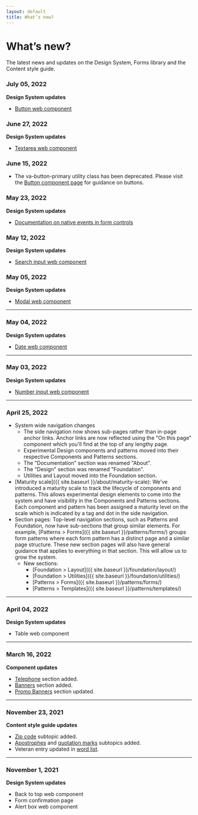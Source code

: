 ```yaml
---
layout: default
title: What’s new?
---
```


# What’s new?

<div class="va-introtext">
  The latest news and updates on the Design System, Forms library and the Content style guide.
</div>

### July 05, 2022

**Design System updates**

- [Button web component](https://design.va.gov/components/button)

### June 27, 2022

**Design System updates**

- [Textarea web component](https://design.va.gov/components/form/textarea)

### June 15, 2022

- The va-button-primary utility class has been deprecated. Please visit the [Button component page](https://design.va.gov/components/button/) for guidance on buttons.

### May 23, 2022

**Design System updates**
- [Documentation on native events in form controls](https://design.va.gov/components/form/)

### May 12, 2022

**Design System updates**

- [Search input web component](https://design.va.gov/components/search-input)

### May 05, 2022

**Design System updates**

- [Modal web component](https://design.va.gov/components/modal)

---
### May 04, 2022

**Design System updates**

- [Date web component](https://design.va.gov/components/form/date-input)

---
### May 03, 2022

**Design System updates**

- [Number input web component](https://design.va.gov/components/form/number-input)

---
### April 25, 2022

- System wide navigation changes
  - The side navigation now shows sub-pages rather than in-page anchor links. Anchor links are now reflected using the "On this page" component which you'll find at the top of any lengthy page.
  - Experimental Design components and patterns moved into their respective Components and Patterns sections.
  - The "Documentation" section was renamed "About".
  - The "Design" section was renamed "Foundation".
  - Utilities and Layout moved into the Foundation section.
- [Maturity scale]({{ site.baseurl }}/about/maturity-scale): We've introduced a maturity scale to track the lifecycle of components and patterns. This allows experimental design elements to come into the system and have visibility in the Components and Patterns sections. Each component and pattern has been assigned a maturity level on the scale which is indicated by a tag and dot in the side navigation.
- Section pages: Top-level navigation sections, such as Patterns and Foundation, now have sub-sections that group similar elements. For example, [Patterns > Forms]({{ site.baseurl }}/patterns/forms/) groups form patterns where each form pattern has a distinct page and a similar page structure. These new section pages will also have general guidance that applies to everything in that section. This will allow us to grow the system. 
  - New sections:
    - [Foundation > Layout]({{ site.baseurl }}/foundation/layout/) 
    - [Foundation > Utilities]({{ site.baseurl }}/foundation/utilities/) 
    - [Patterns > Forms]({{ site.baseurl }}/patterns/forms/) 
    - [Patterns > Templates]({{ site.baseurl }}/patterns/templates/) 


---
### April 04, 2022

**Design System updates**

- Table web component

---

### March 16, 2022

**Component updates**

- [Telephone](https://design.va.gov/components/telephone) section added. 
- [Banners](https://design.va.gov/components/banner) section added.
- [Promo Banners](https://design.va.gov/components/promo-banners) section updated.

---
### November 23, 2021

**Content style guide updates**

- [Zip code](https://design.va.gov/content-style-guide/dates-and-numbers#zip-codes) subtopic added. 
- [Apostrophes](https://design.va.gov/content-style-guide/punctuation#apostrophes) and [quotation marks](https://design.va.gov/content-style-guide/punctuation#quotation-marks) subtopics added.
- Veteran entry updated in [word list](https://design.va.gov/content-style-guide/word-list).

---

### November 1, 2021
**Design System updates**

- Back to top web component
- Form confirmation page
- Alert box web component